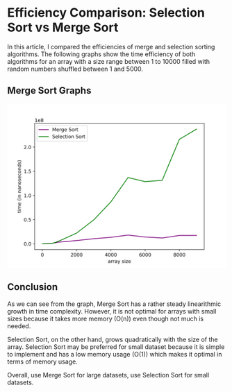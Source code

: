 # Efficiency Comparison: Selection Sort vs Merge Sort

In this article, I compared the efficiencies of merge and selection sorting algorithms. The following graphs show the time efficiency of both algorithms for an array with a size range between 1 to 10000 filled with random numbers shuffled between 1 and 5000.

## Merge Sort Graphs

![Execution times for Selection Sort and Merge Sort Algorithms](graphs/MergeSelectionSortComparison.svg)


## Conclusion

As we can see from the graph, Merge Sort has a rather steady linearithmic growth in time complexity. However, it is not optimal for arrays with small sizes because it takes more memory (O(n)) even though not much is needed.

Selection Sort, on the other hand, grows quadratically with the size of the array. Selection Sort may be preferred for small dataset because it is simple to implement and has a low memory usage (O(1)) which makes it optimal in terms of memory usage.

Overall, use Merge Sort for large datasets, use Selection Sort for small datasets. 
